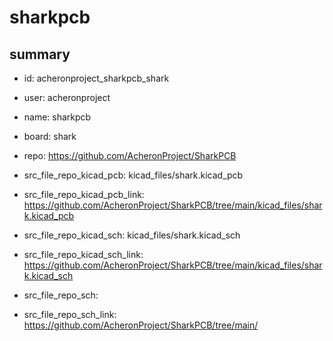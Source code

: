 # sharkpcb
 
## summary 
* id: acheronproject_sharkpcb_shark
* user: acheronproject
* name: sharkpcb
* board: shark
* repo: https://github.com/AcheronProject/SharkPCB
* src_file_repo_kicad_pcb: kicad_files/shark.kicad_pcb
* src_file_repo_kicad_pcb_link: https://github.com/AcheronProject/SharkPCB/tree/main/kicad_files/shark.kicad_pcb
* src_file_repo_kicad_sch: kicad_files/shark.kicad_sch
* src_file_repo_kicad_sch_link: https://github.com/AcheronProject/SharkPCB/tree/main/kicad_files/shark.kicad_sch

* src_file_repo_sch: 
* src_file_repo_sch_link: https://github.com/AcheronProject/SharkPCB/tree/main/




